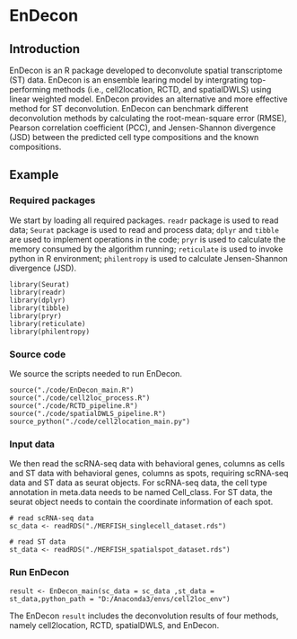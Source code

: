 # EnDecon

## Introduction

EnDecon is an R package developed to deconvolute spatial transcriptome (ST) data. EnDecon is an ensemble learing model by intergrating top-performing methods (i.e., cell2location, RCTD, and spatialDWLS) using linear weighted model. EnDecon provides an alternative and more effective method for ST deconvolution. EnDecon can benchmark different deconvolution methods by calculating the root-mean-square error (RMSE), Pearson correlation coefficient (PCC), and Jensen-Shannon divergence (JSD) between the predicted cell type compositions and the known compositions.

## Example
### Required packages
We start by loading all required packages. `readr` package is used to read data; `Seurat` package is used to read and process data; `dplyr` and `tibble` are used to implement operations in the code; `pryr` is  used to calculate the memory consumed by the algorithm running; `reticulate` is  used to invoke python in R environment; `philentropy` is used to calculate Jensen-Shannon divergence (JSD).
```
library(Seurat)
library(readr)
library(dplyr)
library(tibble)
library(pryr)
library(reticulate)
library(philentropy)
```
### Source code
We source the scripts needed to run EnDecon.
```
source("./code/EnDecon_main.R")
source("./code/cell2loc_process.R")
source("./code/RCTD_pipeline.R")
source("./code/spatialDWLS_pipeline.R")
source_python("./code/cell2location_main.py")
```
### Input data
We then read the scRNA-seq data with behavioral genes, columns as cells and ST data with behavioral genes, columns as spots, requiring scRNA-seq data and ST data as seurat objects. For scRNA-seq data, the cell type annotation in meta.data needs to be named Cell_class. For ST data, the seurat object needs to contain the coordinate information of each spot.
```
# read scRNA-seq data
sc_data <- readRDS("./MERFISH_singlecell_dataset.rds")

# read ST data
st_data <- readRDS("./MERFISH_spatialspot_dataset.rds")
```
### Run EnDecon
```
result <- EnDecon_main(sc_data = sc_data ,st_data = st_data,python_path = "D:/Anaconda3/envs/cell2loc_env")
```
The EnDecon `result` includes the deconvolution results of four methods, namely cell2location, RCTD, spatialDWLS, and EnDecon.

